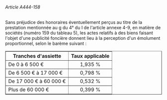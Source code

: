 ###### Article A444-158

Sans préjudice des honoraires éventuellement perçus au titre de la prestation mentionnée au g du 4° du I de l'article annexe 4-9, en matière de sociétés (numéro 159 du tableau 5), les actes relatifs à des biens faisant l'objet d'une publicité foncière donnent lieu à la perception d'un émolument proportionnel, selon le barème suivant :

<table border="1"><tbody>
 <tr>
  <th>Tranches d'assiette</th>
  <th>Taux applicable</th>
 </tr>
 <tr>
  <td>De 0 à 6 500 €</td>
  <td align="center">1,935 %</td>
 </tr>
 <tr>
  <td>De 6 500 € à 17 000 €</td>
  <td align="center">0,798 %</td>
 </tr>
 <tr>
  <td>De 17 000 € à 60 000 €</td>
  <td align="center">0,532 %</td>
 </tr>
 <tr>
  <td>Plus de 60 000 €</td>
  <td align="center">0,399 %</td>
 </tr>
</tbody></table>

